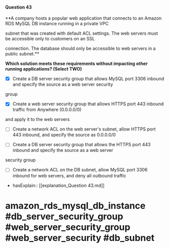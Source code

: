 #### Question  43

**A company hosts a popular web application that connects to an Amazon RDS MySQL DB instance running in a private VPC

subnet that was created with default ACL settings. The web servers must be accessible only to customers on an SSL

connection. The database should only be accessible to web servers in a public subnet.**

**Which solution meets these requirements without impacting other running applications? (Select TWO)**

- [x] Create a DB server security group that allows MySQL port 3306 inbound and specify the source as a web server security

group

- [x] Create a web server security group that allows HTTPS port 443 inbound traffic from Anywhere (0.0.0.0/0)

and apply it to the web servers

- [ ] Create a network ACL on the web server's subnet, allow HTTPS port 443 inbound, and specify the source as 0.0.0.0/0

- [ ] Create a DB server security group that allows the HTTPS port 443 inbound and specify the source as a web server

security group

- [ ] Create a network ACL on the DB subnet, allow MySQL port 3306 inbound for web servers, and deny all outbound traffic

- hasExplain:: [[explanation_Question  43.md]]

# amazon_rds_mysql_db_instance #db_server_security_group #web_server_security_group #web_server_security #db_subnet
